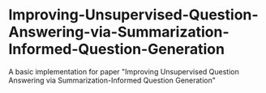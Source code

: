 # Improving-Unsupervised-Question-Answering-via-Summarization-Informed-Question-Generation
A basic implementation for paper "Improving Unsupervised Question Answering via Summarization-Informed Question Generation"
